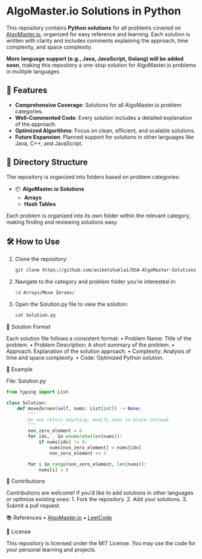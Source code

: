 # AlgoMaster.io Solutions in Python

This repository contains **Python solutions** for all problems covered on [AlgoMaster.io](https://algomaster.io), organized for easy reference and learning. Each solution is written with clarity and includes comments explaining the approach, time complexity, and space complexity.

**More language support (e.g., Java, JavaScript, Golang) will be added soon**, making this repository a one-stop solution for AlgoMaster.io problems in multiple languages.

## 🌟 Features
- **Comprehensive Coverage**: Solutions for all AlgoMaster.io problem categories.
- **Well-Commented Code**: Every solution includes a detailed explanation of the approach.
- **Optimized Algorithms**: Focus on clean, efficient, and scalable solutions.
- **Future Expansion**: Planned support for solutions in other languages like Java, C++, and JavaScript.

## 📂 Directory Structure
The repository is organized into folders based on problem categories:

- 📦 **AlgoMaster.io Solutions**
  - **Arrays**
  - **Hash Tables**


Each problem is organized into its own folder within the relevant category, making finding and reviewing solutions easy.

## 🛠 How to Use
1. Clone the repository:
   ```bash
   git clone https://github.com/aniketshukla1/DSA-AlgoMaster-Solutions.git
   ```
2.	Navigate to the category and problem folder you’re interested in:
     ```bash
     cd Arrays/Move Zeroes/
     ```
3.  Open the Solution.py file to view the solution:
     ```bash
     cat Solution.py
     ```

📖 Solution Format

Each solution file follows a consistent format:
	•	Problem Name: Title of the problem.
	•	Problem Description: A short summary of the problem.
	•	Approach: Explanation of the solution approach.
	•	Complexity: Analysis of time and space complexity.
	•	Code: Optimized Python solution.

🧩 Example

File: Solution.py

```python
from typing import List

class Solution:
    def moveZeroes(self, nums: List[int]) -> None:
        """
        Do not return anything, modify nums in-place instead.
        """
        non_zero_element = 0
        for idx, _ in enumerate(len(nums)):
            if nums[idx] != 0:
                nums[non_zero_element] = nums[idx]
                non_zero_element += 1

        for i in range(non_zero_element, len(nums)):
            nums[i] = 0
```

🚀 Contributions

Contributions are welcome! If you’d like to add solutions in other languages or optimize existing ones:
	1.	Fork the repository.
	2.	Add your solutions.
	3.	Submit a pull request.

📚 References
	•	[AlgoMaster.io](https://algomaster.io)
	•	[LeetCode](https://leetcode.com)

📜 License

This repository is licensed under the MIT License. You may use the code for your personal learning and projects.
